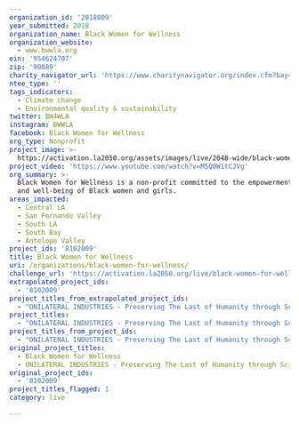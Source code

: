 ```yaml
---
organization_id: '2018009'
year_submitted: 2018
organization_name: Black Women for Wellness
organization_website:
  - www.bwwla.org
ein: '954624707'
zip: '90089'
charity_navigator_url: 'https://www.charitynavigator.org/index.cfm?bay=search.profile&ein=954624707'
ntee_type: ''
tags_indicators:
  - Climate change
  - Environmental quality & sustainability
twitter: BW4WLA
instagram: BWWLA
facebook: Black Women for Wellness
org_type: Nonprofit
project_image: >-
  https://activation.la2050.org/assets/images/live/2048-wide/black-women-for-wellness.jpg
project_video: 'https://www.youtube.com/watch?v=M5Q0W1tCJVg'
org_summary: >-
  Black Women for Wellness is a non-profit committed to the empowerment, health,
  and well-being of Black women and girls.
areas_impacted:
  - Central LA
  - San Fernando Valley
  - South LA
  - South Bay
  - Antelope Valley
project_ids: '8102009'
title: Black Women for Wellness
uri: /organizations/black-women-for-wellness/
challenge_url: 'https://activation.la2050.org/live/black-women-for-wellness/'
extrapolated_project_ids:
  - '8102009'
project_titles_from_extrapolated_project_ids:
  - "ONILATERAL INDUSTRIES - Preserving The Last of Humanity through Science \r\n"
project_titles:
  - "ONILATERAL INDUSTRIES - Preserving The Last of Humanity through Science \r\n"
project_titles_from_project_ids:
  - "ONILATERAL INDUSTRIES - Preserving The Last of Humanity through Science \r\n"
original_project_titles:
  - Black Women for Wellness
  - ONILATERAL INDUSTRIES - Preserving The Last of Humanity through Science
original_project_ids:
  - '8102009'
project_titles_flagged: 1
category: live

---
```

